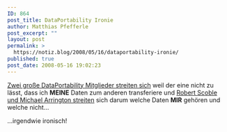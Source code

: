 ```yaml
---
ID: 864
post_title: DataPortability Ironie
author: Matthias Pfefferle
post_excerpt: ""
layout: post
permalink: >
  https://notiz.blog/2008/05/16/dataportability-ironie/
published: true
post_date: 2008-05-16 19:02:23
---
```

<!-- wp:paragraph -->
<p><a href="http://www.techcrunch.com/2008/05/15/he-said-she-said-in-google-v-facebook/">Zwei große DataPortability Mitglieder streiten sich</a> weil der eine nicht zu lässt, dass ich <strong>MEINE</strong> Daten zum anderen transferiere und <a href="http://www.techcrunch.com/2008/05/16/data-portability-its-the-new-walled-garden/">Robert Scoble und Michael Arrington streiten</a> sich darum welche Daten <strong>MIR</strong> gehören und welche nicht...</p>
<!-- /wp:paragraph -->

<!-- wp:paragraph -->
<p>...irgendwie ironisch!</p>
<!-- /wp:paragraph -->